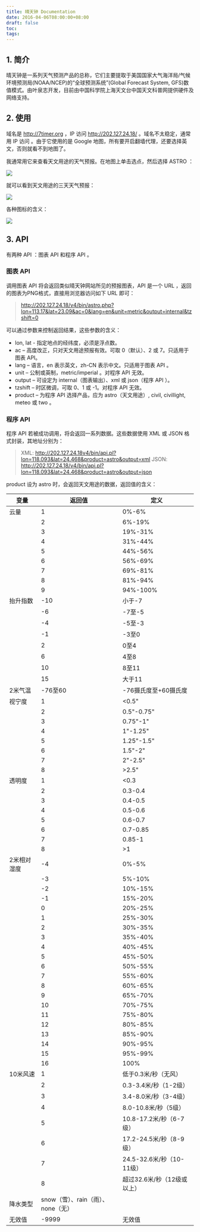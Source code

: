 ```yaml
---
title: 晴天钟 Documentation
date: 2016-04-06T08:00:00+08:00
draft: false
toc:
tags:
---
```



## 1. 简介

晴天钟是一系列天气预测产品的总称，它们主要提取于美国国家大气海洋局/气候环境预测局(NOAA/NCEP)的“全球预测系统”(Global Forecast System, GFS)数值模式。由叶泉志开发，目前由中国科学院上海天文台中国天文科普网提供硬件及网络支持。

## 2. 使用

域名是 <http://7timer.org> ，IP 访问 <http://202.127.24.18/> 。域名不太稳定，通常用 IP 访问 。由于它使用的是 Google 地图，所有要开启翻墙代理，还要选择英文，否则就看不到地图了。

我通常用它来查看天文用途的天气预报。在地图上单击选点，然后选择 ASTRO ：

![](/images/2016-04-06/2016-04-06_1.jpg)

就可以看到天文用途的三天天气预报：

![](/images/2016-04-06/2016-04-06_2.jpg)

各种图标的含义：

![](/images/2016-04-06/2016-04-06_3.jpg)

## 3. API

有两种 API ：图表 API 和程序 API 。

### 图表 API

调用图表 API 将会返回类似晴天钟网站所见的预报图表，API 是一个 URL ，返回的图表为PNG格式，直接用浏览器访问如下 URL 即可：

> http://202.127.24.18/v4/bin/astro.php?lon=113.17&lat=23.09&ac=0&lang=en&unit=metric&output=internal&tzshift=0

可以通过参数来控制返回结果，这些参数的含义：

* lon, lat - 指定地点的经纬度，必须是浮点数。
* ac – 高度改正，只对天文用途预报有效。可取 0（默认）、2 或 7。只适用于图表 API。
* lang – 语言，en 表示英文，zh-CN 表示中文。只适用于图表 API 。
* unit – 公制或英制，metric/imperial 。对程序 API 无效。
* output – 可设定为 internal（图表输出）、xml 或 json（程序 API ）。
* tzshift – 时区微调，可取 0、1 或 -1。对程序 API 无效。
* product – 为程序 API 选择产品，应为 astro（天文用途）, civil, civillight, meteo 或 two 。

### 程序 API

程序 API 若被成功调用，将会返回一系列数据。这些数据使用 XML 或 JSON 格式封装，其地址分别为：

> XML: http://202.127.24.18v4/bin/api.pl?lon=118.093&lat=24.468&product=astro&output=xml
> JSON: http://202.127.24.18/v4/bin/api.pl?lon=118.093&lat=24.468&product=astro&output=json

product 设为 astro 时，会返回天文用途的数据，返回值的含义：    

| 变量 | 返回值 | 定义
| --- | --- | ---
| 云量 | 1 | 0%-6%
|     | 2 | 6%-19%
|     | 3 | 19%-31%
|     | 4 | 31%-44%
|     | 5 | 44%-56%
|     | 6 | 56%-69%
|     | 7 | 69%-81%
|     | 8 | 81%-94%
|     | 9 | 94%-100%
| 抬升指数 | -10	 | 小于-7
|     | -6 | -7至-5
|     | -4 | -5至-3
|     | -1 | -3至0
|     | 2 | 0至4
|     | 6 | 4至8
|     | 10 | 8至11
|     | 15 | 大于11
| 2米气温 | -76至60 | -76摄氏度至+60摄氏度
| 视宁度	| 1	| <0.5"
| 	| 2	| 0.5"-0.75"
| 	| 3	| 0.75"-1"
| 	| 4	| 1"-1.25"
| 	| 5	| 1.25"-1.5"
| 	| 6	| 1.5"-2"
| 	| 7	| 2"-2.5"
| 	| 8	| 	>2.5"
| 透明度	| 1 | <0.3
| 	| 2	| 	0.3-0.4
| 	| 3	| 	0.4-0.5
| 	| 4	| 	0.5-0.6
| 	| 5	| 	0.6-0.7
| 	| 6	| 	0.7-0.85
| 	| 7	| 	0.85-1
| 	| 8	| 	>1
| 2米相对湿度	 | -4 | 0%-5%
| 	| -3	| 5%-10%
| 	| -2	| 	10%-15%
| 	| -1	| 	15%-20%
| 	| 0		| 20%-25%
| 	| 1		| 25%-30%
| 	| 2		| 30%-35%
| 	| 3		| 35%-40%
| 	| 4		| 40%-45%
| 	| 5		| 45%-50%
| 	| 6		| 50%-55%
| 	| 7		| 55%-60%
| 	| 8		| 60%-65%
| 	| 9		| 65%-70%
| 	| 10	| 	70%-75%
| 	| 11	| 	75%-80%
| 	| 12	| 	80%-85%
| 	| 13	| 	85%-90%
| 	| 14	| 	90%-95%
| 	| 15	| 	95%-99%
| 	| 16	| 	100%
| 10米风速	| 1	| 低于0.3米/秒（无风）
| 	| 2		| 0.3-3.4米/秒（1-2级）
| 	| 3		| 3.4-8.0米/秒（3-4级）
| 	| 4		| 8.0-10.8米/秒（5级）
| 	| 5		| 10.8-17.2米/秒（6-7级）
| 	| 6		| 17.2-24.5米/秒（8-9级）
| 	| 7		| 24.5-32.6米/秒（10-11级）
| 	| 8		| 超过32.6米/秒（12级或以上）
| 降水类型	| snow（雪）、rain（雨）、none（无）
| 无效值	| -9999 | 无效值
